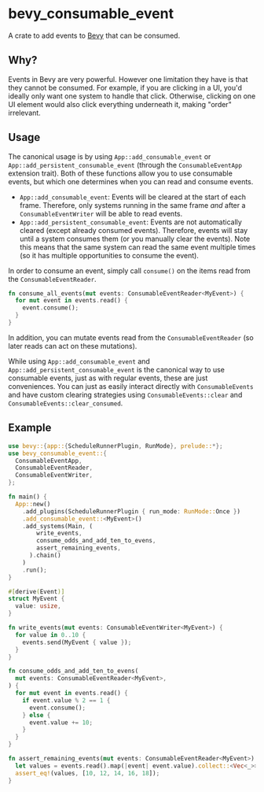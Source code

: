 # bevy_consumable_event

A crate to add events to [Bevy](https://bevyengine.org/) that can be consumed.

## Why?

Events in Bevy are very powerful. However one limitation they have is that they
cannot be consumed. For example, if you are clicking in a UI, you'd ideally only
want one system to handle that click. Otherwise, clicking on one UI element
would also click everything underneath it, making "order" irrelevant.

## Usage

The canonical usage is by using `App::add_consumable_event` or
`App::add_persistent_consumable_event` (through the `ConsumableEventApp`
extension trait). Both of these functions allow you to use consumable events,
but which one determines when you can read and consume events.

* `App::add_consumable_event`: Events will be cleared at the start of each
frame. Therefore, only systems running in the same frame *and* after a
`ConsumableEventWriter` will be able to read events.
* `App::add_persistent_consumable_event`: Events are not automatically cleared
(except already consumed events). Therefore, events will stay until a system
consumes them (or you manually clear the events). Note this means that the same
system can read the same event multiple times (so it has multiple opportunities
to consume the event).

In order to consume an event, simply call `consume()` on the items read from the
`ConsumableEventReader`.

```rust
fn consume_all_events(mut events: ConsumableEventReader<MyEvent>) {
  for mut event in events.read() {
    event.consume();
  }
}
```

In addition, you can mutate events read from the `ConsumableEventReader` (so
later reads can act on these mutations).

While using `App::add_consumable_event` and
`App::add_persistent_consumable_event` is the canonical way to use consumable
events, just as with regular events, these are just conveniences. You can just
as easily interact directly with `ConsumableEvents` and have custom clearing
strategies using `ConsumableEvents::clear` and
`ConsumableEvents::clear_consumed`.

## Example

```rust
use bevy::{app::{ScheduleRunnerPlugin, RunMode}, prelude::*};
use bevy_consumable_event::{
  ConsumableEventApp,
  ConsumableEventReader,
  ConsumableEventWriter,
};

fn main() {
  App::new()
    .add_plugins(ScheduleRunnerPlugin { run_mode: RunMode::Once })
    .add_consumable_event::<MyEvent>()
    .add_systems(Main, (
        write_events,
        consume_odds_and_add_ten_to_evens,
        assert_remaining_events,
      ).chain()
    )
    .run();
}

#[derive(Event)]
struct MyEvent {
  value: usize,
}

fn write_events(mut events: ConsumableEventWriter<MyEvent>) {
  for value in 0..10 {
    events.send(MyEvent { value });
  }
}

fn consume_odds_and_add_ten_to_evens(
  mut events: ConsumableEventReader<MyEvent>,
) {
  for mut event in events.read() {
    if event.value % 2 == 1 {
      event.consume();
    } else {
      event.value += 10;
    }
  }
}

fn assert_remaining_events(mut events: ConsumableEventReader<MyEvent>) {
  let values = events.read().map(|event| event.value).collect::<Vec<_>>();
  assert_eq!(values, [10, 12, 14, 16, 18]);
}
```
